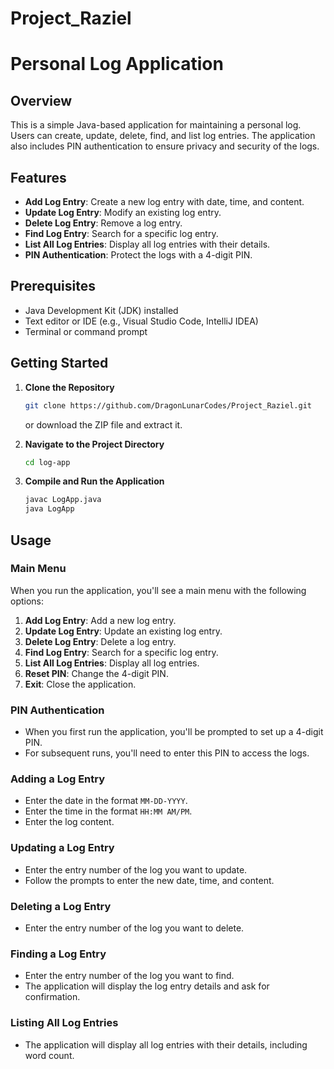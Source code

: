 # Project_Raziel
# Personal Log Application

## Overview

This is a simple Java-based application for maintaining a personal log. Users can create, update, delete, find, and list log entries. The application also includes PIN authentication to ensure privacy and security of the logs.

## Features

- **Add Log Entry**: Create a new log entry with date, time, and content.
- **Update Log Entry**: Modify an existing log entry.
- **Delete Log Entry**: Remove a log entry.
- **Find Log Entry**: Search for a specific log entry.
- **List All Log Entries**: Display all log entries with their details.
- **PIN Authentication**: Protect the logs with a 4-digit PIN.

## Prerequisites

- Java Development Kit (JDK) installed
- Text editor or IDE (e.g., Visual Studio Code, IntelliJ IDEA)
- Terminal or command prompt

## Getting Started

1. **Clone the Repository**
    ```bash
    git clone https://github.com/DragonLunarCodes/Project_Raziel.git
    ```
    or download the ZIP file and extract it.

2. **Navigate to the Project Directory**
    ```bash
    cd log-app
    ```

3. **Compile and Run the Application**
    ```bash
    javac LogApp.java
    java LogApp
    ```

## Usage

### Main Menu

When you run the application, you'll see a main menu with the following options:

1. **Add Log Entry**: Add a new log entry.
2. **Update Log Entry**: Update an existing log entry.
3. **Delete Log Entry**: Delete a log entry.
4. **Find Log Entry**: Search for a specific log entry.
5. **List All Log Entries**: Display all log entries.
6. **Reset PIN**: Change the 4-digit PIN.
7. **Exit**: Close the application.

### PIN Authentication

- When you first run the application, you'll be prompted to set up a 4-digit PIN.
- For subsequent runs, you'll need to enter this PIN to access the logs.

### Adding a Log Entry

- Enter the date in the format `MM-DD-YYYY`.
- Enter the time in the format `HH:MM AM/PM`.
- Enter the log content.

### Updating a Log Entry

- Enter the entry number of the log you want to update.
- Follow the prompts to enter the new date, time, and content.

### Deleting a Log Entry

- Enter the entry number of the log you want to delete.

### Finding a Log Entry

- Enter the entry number of the log you want to find.
- The application will display the log entry details and ask for confirmation.

### Listing All Log Entries

- The application will display all log entries with their details, including word count.

